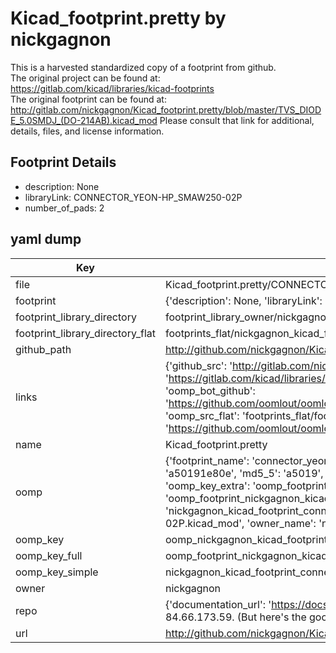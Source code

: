 # Kicad_footprint.pretty by nickgagnon  
This is a harvested standardized copy of a footprint from github.  
The original project can be found at:  
https://gitlab.com/kicad/libraries/kicad-footprints  
The original footprint can be found at:
http://gitlab.com/nickgagnon/Kicad_footprint.pretty/blob/master/TVS_DIODE_5.0SMDJ_(DO-214AB).kicad_mod
Please consult that link for additional, details, files, and license information.  
## Footprint Details
* description: None  
* libraryLink: CONNECTOR_YEON-HP_SMAW250-02P  
* number_of_pads: 2  
## yaml dump  
| Key | Value |  
| --- | --- |  
| file | Kicad_footprint.pretty/CONNECTOR_YEON-HP_SMAW250-02P.kicad_mod |  
| footprint | {'description': None, 'libraryLink': 'CONNECTOR_YEON-HP_SMAW250-02P', 'number_of_pads': 2} |  
| footprint_library_directory | footprint_library_owner/nickgagnon_Kicad_footprint.pretty |  
| footprint_library_directory_flat | footprints_flat/nickgagnon_kicad_footprint_connector_yeon_hp_smaw250_02p/working |  
| github_path | http://github.com/nickgagnon/Kicad_footprint.pretty/blob/master/CONNECTOR_YEON-HP_SMAW250-02P.kicad_mod |  
| links | {'github_src': 'http://gitlab.com/nickgagnon/Kicad_footprint.pretty/blob/master/TVS_DIODE_5.0SMDJ_(DO-214AB).kicad_mod', 'github_src_repo': 'https://gitlab.com/kicad/libraries/kicad-footprints', 'oomp_bot': 'footprints/nickgagnon_kicad_footprint_connector_yeon_hp_smaw250_02p/working', 'oomp_bot_github': 'https://github.com/oomlout/oomlout_oomp_footprint_bot/tree/main/footprints/nickgagnon_kicad_footprint_connector_yeon_hp_smaw250_02p/working', 'oomp_src_flat': 'footprints_flat/footprints_flat/nickgagnon_kicad_footprint_connector_yeon_hp_smaw250_02p/working', 'oomp_src_flat_github': 'https://github.com/oomlout/oomlout_oomp_footprint_src/tree/main/footprints_flat/nickgagnon_kicad_footprint_connector_yeon_hp_smaw250_02p/working'} |  
| name | Kicad_footprint.pretty |  
| oomp | {'footprint_name': 'connector_yeon_hp_smaw250_02p', 'library_name': 'kicad_footprint', 'md5': 'a50191e80e72472f9ed5eca71018adf5', 'md5_10': 'a50191e80e', 'md5_5': 'a5019', 'md5_6': 'a50191', 'oomp_key': 'oomp_nickgagnon_kicad_footprint_connector_yeon_hp_smaw250_02p', 'oomp_key_extra': 'oomp_footprint_nickgagnon_kicad_footprint_connector_yeon_hp_smaw250_02p', 'oomp_key_full': 'oomp_footprint_nickgagnon_kicad_footprint_connector_yeon_hp_smaw250_02p_a50191', 'oomp_key_simple': 'nickgagnon_kicad_footprint_connector_yeon_hp_smaw250_02p', 'original_filename': 'Kicad_footprint.pretty/CONNECTOR_YEON-HP_SMAW250-02P.kicad_mod', 'owner_name': 'nickgagnon'} |  
| oomp_key | oomp_nickgagnon_kicad_footprint_connector_yeon_hp_smaw250_02p |  
| oomp_key_full | oomp_footprint_nickgagnon_kicad_footprint_connector_yeon_hp_smaw250_02p |  
| oomp_key_simple | nickgagnon_kicad_footprint_connector_yeon_hp_smaw250_02p |  
| owner | nickgagnon |  
| repo | {'documentation_url': 'https://docs.github.com/rest/overview/resources-in-the-rest-api#rate-limiting', 'message': "API rate limit exceeded for 84.66.173.59. (But here's the good news: Authenticated requests get a higher rate limit. Check out the documentation for more details.)"} |  
| url | http://github.com/nickgagnon/Kicad_footprint.pretty |  

